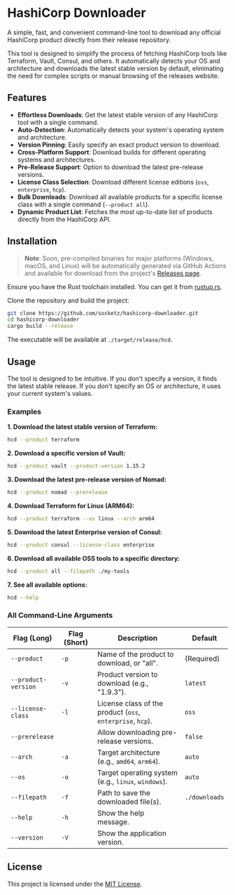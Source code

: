 # HashiCorp Downloader

A simple, fast, and convenient command-line tool to download any official HashiCorp product directly from their release repository.

This tool is designed to simplify the process of fetching HashiCorp tools like Terraform, Vault, Consul, and others. It automatically detects your OS and architecture and downloads the latest stable version by default, eliminating the need for complex scripts or manual browsing of the releases website.

## Features

- **Effortless Downloads**: Get the latest stable version of any HashiCorp tool with a single command.
- **Auto-Detection**: Automatically detects your system's operating system and architecture.
- **Version Pinning**: Easily specify an exact product version to download.
- **Cross-Platform Support**: Download builds for different operating systems and architectures.
- **Pre-Release Support**: Option to download the latest pre-release versions.
- **License Class Selection**: Download different license editions (`oss`, `enterprise`, `hcp`).
- **Bulk Downloads**: Download all available products for a specific license class with a single command (`--product all`).
- **Dynamic Product List**: Fetches the most up-to-date list of products directly from the HashiCorp API.

## Installation

> **Note**: Soon, pre-compiled binaries for major platforms (Windows, macOS, and Linux) will be automatically generated via GitHub Actions and available for download from the project's [Releases page](https://github.com/socketz/hashicorp-downloader/releases).

Ensure you have the Rust toolchain installed. You can get it from [rustup.rs](https://rustup.rs/).

Clone the repository and build the project:
```sh
git clone https://github.com/socketz/hashicorp-downloader.git
cd hashicorp-downloader
cargo build --release
```
The executable will be available at `./target/release/hcd`.

## Usage

The tool is designed to be intuitive. If you don't specify a version, it finds the latest stable release. If you don't specify an OS or architecture, it uses your current system's values.

### Examples

**1. Download the latest stable version of Terraform:**
```sh
hcd --product terraform
```

**2. Download a specific version of Vault:**
```sh
hcd --product vault --product-version 1.15.2
```

**3. Download the latest pre-release version of Nomad:**
```sh
hcd --product nomad --prerelease
```

**4. Download Terraform for Linux (ARM64):**
```sh
hcd --product terraform --os linux --arch arm64
```

**5. Download the latest Enterprise version of Consul:**
```sh
hcd --product consul --license-class enterprise
```

**6. Download all available OSS tools to a specific directory:**
```sh
hcd --product all --filepath ./my-tools
```

**7. See all available options:**
```sh
hcd --help
```

### All Command-Line Arguments

| Flag (Long)         | Flag (Short) | Description                                                              | Default      |
| ------------------- | ------------ | ------------------------------------------------------------------------ | ------------ |
| `--product`         | `-p`         | Name of the product to download, or "all".                               | (Required)   |
| `--product-version` | `-v`         | Product version to download (e.g., "1.9.3").                             | `latest`     |
| `--license-class`   | `-l`         | License class of the product (`oss`, `enterprise`, `hcp`).               | `oss`        |
| `--prerelease`      |              | Allow downloading pre-release versions.                                  | `false`      |
| `--arch`            | `-a`         | Target architecture (e.g., `amd64`, `arm64`).                            | `auto`       |
| `--os`              | `-o`         | Target operating system (e.g., `linux`, `windows`).                      | `auto`       |
| `--filepath`        | `-f`         | Path to save the downloaded file(s).                                     | `./downloads`|
| `--help`            | `-h`         | Show the help message.                                                   |              |
| `--version`         | `-V`         | Show the application version.                                            |              |

## License

This project is licensed under the [MIT License](LICENSE).